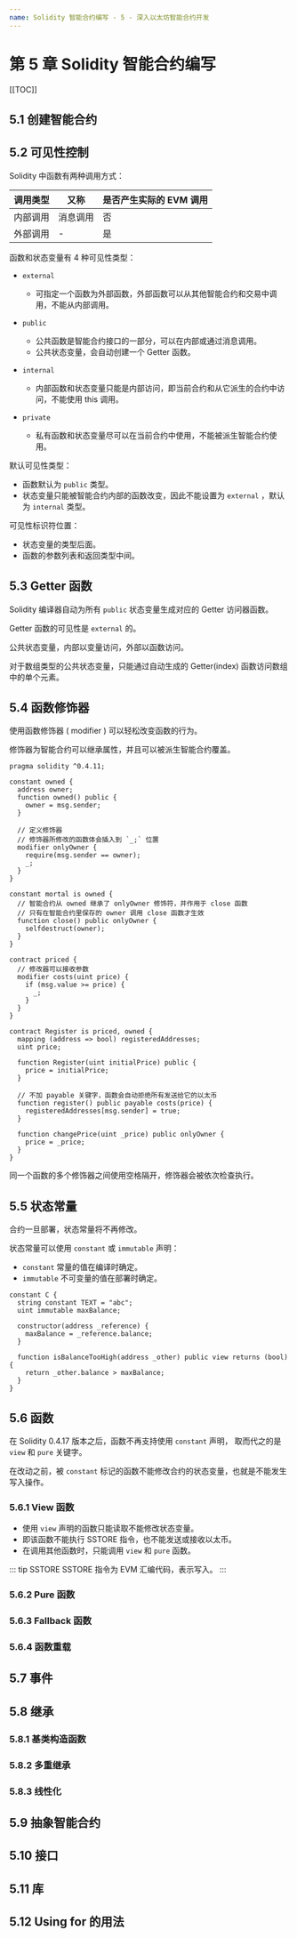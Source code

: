 ```yaml
---
name: Solidity 智能合约编写 - 5 - 深入以太坊智能合约开发
---
```


# 第 5 章 Solidity 智能合约编写

[[TOC]]

## 5.1 创建智能合约

## 5.2 可见性控制

Solidity 中函数有两种调用方式：

| 调用类型 | 又称     | 是否产生实际的 EVM 调用 |
| -------- | -------- | ----------------------- |
| 内部调用 | 消息调用 | 否                      |
| 外部调用 | -        | 是                      |

函数和状态变量有 4 种可见性类型：

- `external`

  - 可指定一个函数为外部函数，外部函数可以从其他智能合约和交易中调用，不能从内部调用。

- `public`

  - 公共函数是智能合约接口的一部分，可以在内部或通过消息调用。
  - 公共状态变量，会自动创建一个 Getter 函数。

- `internal`

  - 内部函数和状态变量只能是内部访问，即当前合约和从它派生的合约中访问，不能使用 this 调用。

- `private`

  - 私有函数和状态变量尽可以在当前合约中使用，不能被派生智能合约使用。

默认可见性类型：

- 函数默认为 `public` 类型。
- 状态变量只能被智能合约内部的函数改变，因此不能设置为 `external` ，默认为 `internal` 类型。

可见性标识符位置：

- 状态变量的类型后面。
- 函数的参数列表和返回类型中间。

## 5.3 Getter 函数

Solidity 编译器自动为所有 `public` 状态变量生成对应的 Getter 访问器函数。

Getter 函数的可见性是 `external` 的。

公共状态变量，内部以变量访问，外部以函数访问。

对于数组类型的公共状态变量，只能通过自动生成的 Getter(index) 函数访问数组中的单个元素。

## 5.4 函数修饰器

使用函数修饰器 ( modifier ) 可以轻松改变函数的行为。

修饰器为智能合约可以继承属性，并且可以被派生智能合约覆盖。

```solidity
pragma solidity ^0.4.11;

constant owned {
  address owner;
  function owned() public {
    owner = msg.sender;
  }

  // 定义修饰器
  // 修饰器所修改的函数体会插入到 `_;` 位置
  modifier onlyOwner {
    require(msg.sender == owner);
    _;
  }
}

constant mortal is owned {
  // 智能合约从 owned 继承了 onlyOwner 修饰符，并作用于 close 函数
  // 只有在智能合约里保存的 owner 调用 close 函数才生效
  function close() public onlyOwner {
    selfdestruct(owner);
  }
}

contract priced {
  // 修改器可以接收参数
  modifier costs(uint price) {
    if (msg.value >= price) {
      _;
    }
  }
}

contract Register is priced, owned {
  mapping (address => bool) registeredAddresses;
  uint price;

  function Register(uint initialPrice) public {
    price = initialPrice;
  }

  // 不加 payable 关键字，函数会自动拒绝所有发送给它的以太币
  function register() public payable costs(price) {
    registeredAddresses[msg.sender] = true;
  }

  function changePrice(uint _price) public onlyOwner {
    price = _price;
  }
}
```

同一个函数的多个修饰器之间使用空格隔开，修饰器会被依次检查执行。

## 5.5 状态常量

合约一旦部署，状态常量将不再修改。

状态常量可以使用 `constant` 或 `immutable` 声明：

- `constant` 常量的值在编译时确定。
- `immutable` 不可变量的值在部署时确定。

```solidity
constant C {
  string constant TEXT = "abc";
  uint immutable maxBalance;

  constructor(address _reference) {
    maxBalance = _reference.balance;
  }

  function isBalanceTooHigh(address _other) public view returns (bool) {
    return _other.balance > maxBalance;
  }
}
```

## 5.6 函数

在 Solidity 0.4.17 版本之后，函数不再支持使用 `constant` 声明，
取而代之的是 `view` 和 `pure` 关键字。

在改动之前，被 `constant` 标记的函数不能修改合约的状态变量，也就是不能发生写入操作。

### 5.6.1 View 函数

- 使用 `view` 声明的函数只能读取不能修改状态变量。
- 即该函数不能执行 SSTORE 指令，也不能发送或接收以太币。
- 在调用其他函数时，只能调用 `view` 和 `pure` 函数。

::: tip SSTORE
SSTORE 指令为 EVM 汇编代码，表示写入。
:::

### 5.6.2 Pure 函数

### 5.6.3 Fallback 函数

### 5.6.4 函数重载

## 5.7 事件

## 5.8 继承

### 5.8.1 基类构造函数

### 5.8.2 多重继承

### 5.8.3 线性化

## 5.9 抽象智能合约

## 5.10 接口

## 5.11 库

## 5.12 Using for 的用法
